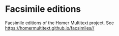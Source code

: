 # Facsimile editions

Facsimile editions of the Homer Multitext project.  See <https://homermultitext.github.io/facsimiles//>
